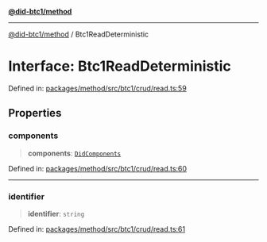 [**@did-btc1/method**](../README.md)

***

[@did-btc1/method](../globals.md) / Btc1ReadDeterministic

# Interface: Btc1ReadDeterministic

Defined in: [packages/method/src/btc1/crud/read.ts:59](https://github.com/dcdpr/did-btc1-js/blob/4ab6f9915d95beed9bc633644c9db1539395f512/packages/method/src/btc1/crud/read.ts#L59)

## Properties

### components

> **components**: [`DidComponents`](DidComponents.md)

Defined in: [packages/method/src/btc1/crud/read.ts:60](https://github.com/dcdpr/did-btc1-js/blob/4ab6f9915d95beed9bc633644c9db1539395f512/packages/method/src/btc1/crud/read.ts#L60)

***

### identifier

> **identifier**: `string`

Defined in: [packages/method/src/btc1/crud/read.ts:61](https://github.com/dcdpr/did-btc1-js/blob/4ab6f9915d95beed9bc633644c9db1539395f512/packages/method/src/btc1/crud/read.ts#L61)
